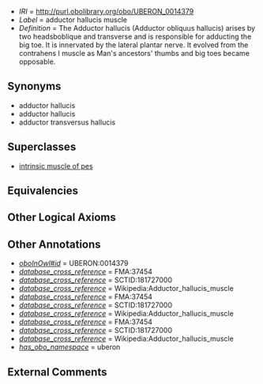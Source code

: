  * *IRI* = http://purl.obolibrary.org/obo/UBERON_0014379
 * *Label* = adductor hallucis muscle
 * *Definition* = The Adductor hallucis (Adductor obliquus hallucis) arises by two headsboblique and transverse and is responsible for adducting the big toe. It is innervated by the lateral plantar nerve. It evolved from the contrahens I muscle as Man's ancestors' thumbs and big toes became opposable.

## Synonyms

 * adductor hallucis
 * adductor hallucis
 * adductor transversus hallucis

## Superclasses

 * [intrinsic muscle of pes](../../UBERON/78/UBERON_0014378.md)

## Equivalencies


## Other Logical Axioms


## Other Annotations

 * *[oboInOwl#id](../../id/oboInOwl#id.md)* = UBERON:0014379
 * *[database_cross_reference](../../ef/oboInOwl#hasDbXref.md)* = FMA:37454
 * *[database_cross_reference](../../ef/oboInOwl#hasDbXref.md)* = SCTID:181727000
 * *[database_cross_reference](../../ef/oboInOwl#hasDbXref.md)* = Wikipedia:Adductor_hallucis_muscle
 * *[database_cross_reference](../../ef/oboInOwl#hasDbXref.md)* = FMA:37454
 * *[database_cross_reference](../../ef/oboInOwl#hasDbXref.md)* = SCTID:181727000
 * *[database_cross_reference](../../ef/oboInOwl#hasDbXref.md)* = Wikipedia:Adductor_hallucis_muscle
 * *[database_cross_reference](../../ef/oboInOwl#hasDbXref.md)* = FMA:37454
 * *[database_cross_reference](../../ef/oboInOwl#hasDbXref.md)* = SCTID:181727000
 * *[database_cross_reference](../../ef/oboInOwl#hasDbXref.md)* = Wikipedia:Adductor_hallucis_muscle
 * *[has_obo_namespace](../../ce/oboInOwl#hasOBONamespace.md)* = uberon

## External Comments


